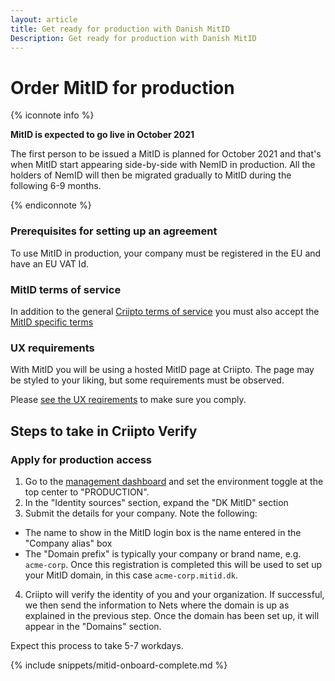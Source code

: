 ```yaml
---
layout: article
title: Get ready for production with Danish MitID
Description: Get ready for production with Danish MitID
---
```


# Order MitID for production

{% iconnote info %}

**MitID is expected to go live in October 2021**

The first person to be issued a MitID is planned for October 2021 and that's when MitID start appearing side-by-side with NemID
in production. All the holders of NemID will then be migrated gradually to MitID during the following 6-9 months.

{% endiconnote %}

### Prerequisites for setting up an agreement

To use MitID in production, your company must be registered in the EU and have an EU VAT Id.

### MitID terms of service

In addition to the general [Criipto terms of service](https://criipto.com/legal/tos/) you must also accept the [MitID specific terms](https://criipto.com/legal/mitid/tos)

### UX requirements

With MitID you will be using a hosted MitID page at Criipto. The page may be styled to your liking, but some requirements must be
observed.

Please [see the UX reqirements](/eid-specifics/mitid-ux-reqs) to make sure you comply.

## Steps to take in Criipto Verify

### Apply for production access
1. Go to the [management dashboard](https://manage.criipto.id) and set the environment toggle at the top center to "PRODUCTION".
2. In the "Identity sources" section, expand the "DK MitID" section
3. Submit the details for your company. Note the following:
  - The name to show in the MitID login box is the name entered in the "Company alias" box
  - The "Domain prefix" is typically your company or brand name, e.g. `acme-corp`. Once this registration is completed this will be used to set up your MitID domain, in this case `acme-corp.mitid.dk`.
4. Criipto will verify the identity of you and your organization. If successful, we then send the information to Nets where the domain is up as explained in the previous step. Once the domain has been set up, it will appear in the "Domains" section.

Expect this process to take 5-7 workdays.

{% include snippets/mitid-onboard-complete.md %}
